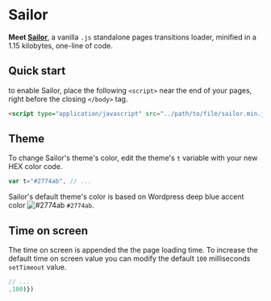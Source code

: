 # Sailor

**Meet [Sailor][1]**, a vanilla `.js` standalone pages transitions loader, minified in a 1.15 kilobytes, one-line of code.

## Quick start

to enable Sailor, place the following `<script>` near the end of your pages, right before the closing `</body>` tag.

```html
<script type="application/javascript" src="../path/to/file/sailor.min.js"></script>
```

## Theme

To change Sailor's theme's color, edit the theme's ` t ` variable with your new HEX color code.

```js
var t="#2774ab", // ...
```

Sailor's default theme's color is based on Wordpress deep blue accent color ![#2774ab](https://via.placeholder.com/15/2774ab/000000?text=+) `#2774ab`.

## Time on screen

The time on screen is appended the the page loading time. To increase the default time on screen value you can modify the default `100` milliseconds `setTimeout` value.

```js
// ...
,100)})
```

[1]: https://github.com/amarinediary/Sailor/blob/main/README.md

